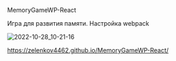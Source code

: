 MemoryGameWP-React

Игра для развития памяти.
Настройка webpack

![2022-10-28_10-21-16](https://user-images.githubusercontent.com/101303690/198494832-d28ce599-2584-439c-9eb4-5bfbee0a6370.png)

https://zelenkov4462.github.io/MemoryGameWP-React/
